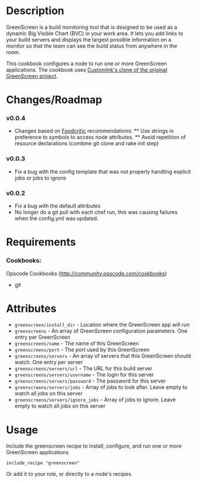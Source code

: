 Description
===========

GreenScreen is a build monitoring tool that is designed to be used as a dynamic Big Visible Chart (BVC) in your work area. It lets you add links to your build servers and displays the largest possible information on a monitor so that the team can see the build status from anywhere in the room.

This cookbook configures a node to run one or more GreenScreen applications.  The cookbook uses [CustomInk's clone of the original GreenScreen project](git://github.com/customink/greenscreen.git).

Changes/Roadmap
===============
### v0.0.4
* Changes based on [Foodcritic](http://acrmp.github.com/foodcritic/) recommendations:
** Use strings in preference to symbols to access node attributes.
** Avoid repetition of resource declarations (combine git clone and rake init step)

### v0.0.3

* Fix a bug with the config template that was not properly handling explicit jobs or jobs to ignore

### v0.0.2

* Fix a bug with the default attributes
* No longer do a git pull with each chef run, this was causing failures when the config.yml was updated.

Requirements
============

### Cookbooks:

Opscode Cookbooks (http://community.opscode.com/cookbooks)

* git 


Attributes
==========

* `greenscreen/install_dir` - Location where the GreenScreen app will run
* `greenscreens` - An array of GreenScreen configuration parameters.  One entry per GreenScreen
* `greenscreens/name` - The name of this GreenScreen
* `greenscreens/port` - The port used by this GreenScreen
* `greenscreens/servers` - An array of servers that this GreenScreen should watch. One entry per server
* `greenscreens/servers/url` - The URL for this build server
* `greenscreens/servers/username` - The login for this server
* `greenscreens/servers/password` - The password for this server
* `greenscreens/servers/jobs` - Array of jobs to look after.  Leave empty to watch all jobs on this server
* `greenscreens/servers/ignore_jobs` - Array of jobs to ignore.  Leave empty to watch all jobs on this server


Usage
=====

Include the greenscreen recipe to install, configure, and run one or more GreenScreen applications

    include_recipe "greenscreen"

Or add it to your role, or directly to a node's recipes.

